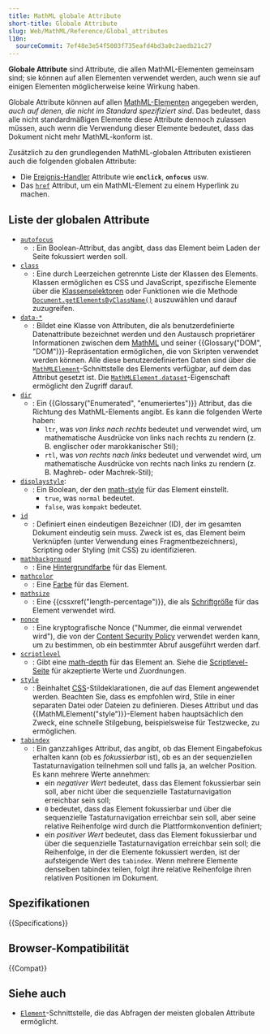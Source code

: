 ```yaml
---
title: MathML globale Attribute
short-title: Globale Attribute
slug: Web/MathML/Reference/Global_attributes
l10n:
  sourceCommit: 7ef48e3e54f5003f735eafd4bd3a0c2aedb21c27
---
```


**Globale Attribute** sind Attribute, die allen MathML-Elementen gemeinsam sind; sie können auf allen Elementen verwendet werden, auch wenn sie auf einigen Elementen möglicherweise keine Wirkung haben.

Globale Attribute können auf allen [MathML-Elementen](/de/docs/Web/MathML/Reference/Element) angegeben werden, _auch auf denen, die nicht im Standard spezifiziert sind_. Das bedeutet, dass alle nicht standardmäßigen Elemente diese Attribute dennoch zulassen müssen, auch wenn die Verwendung dieser Elemente bedeutet, dass das Dokument nicht mehr MathML-konform ist.

Zusätzlich zu den grundlegenden MathML-globalen Attributen existieren auch die folgenden globalen Attribute:

- Die [Ereignis-Handler](/de/docs/Web/Events/Event_handlers) Attribute wie **`onclick`**, **`onfocus`** usw.
- Das [`href`](/de/docs/Web/MathML/Reference/Global_attributes/href) Attribut, um ein MathML-Element zu einem Hyperlink zu machen.

## Liste der globalen Attribute

- [`autofocus`](/de/docs/Web/MathML/Reference/Global_attributes/autofocus)
  - : Ein Boolean-Attribut, das angibt, dass das Element beim Laden der Seite fokussiert werden soll.
- [`class`](/de/docs/Web/MathML/Reference/Global_attributes/class)
  - : Eine durch Leerzeichen getrennte Liste der Klassen des Elements. Klassen ermöglichen es CSS und JavaScript, spezifische Elemente über die [Klassenselektoren](/de/docs/Web/CSS/Class_selectors) oder Funktionen wie die Methode [`Document.getElementsByClassName()`](/de/docs/Web/API/Document/getElementsByClassName) auszuwählen und darauf zuzugreifen.
- [`data-*`](/de/docs/Web/MathML/Reference/Global_attributes/data-*)
  - : Bildet eine Klasse von Attributen, die als benutzerdefinierte Datenattribute bezeichnet werden und den Austausch proprietärer Informationen zwischen dem [MathML](/de/docs/Web/MathML) und seiner {{Glossary("DOM", "DOM")}}-Repräsentation ermöglichen, die von Skripten verwendet werden können. Alle diese benutzerdefinierten Daten sind über die [`MathMLElement`](/de/docs/Web/API/MathMLElement)-Schnittstelle des Elements verfügbar, auf dem das Attribut gesetzt ist. Die [`MathMLElement.dataset`](/de/docs/Web/API/MathMLElement/dataset)-Eigenschaft ermöglicht den Zugriff darauf.
- [`dir`](/de/docs/Web/MathML/Reference/Global_attributes/dir)
  - : Ein {{Glossary("Enumerated", "enumeriertes")}} Attribut, das die Richtung des MathML-Elements angibt. Es kann die folgenden Werte haben:
    - `ltr`, was _von links nach rechts_ bedeutet und verwendet wird, um mathematische Ausdrücke von links nach rechts zu rendern (z. B. englischer oder marokkanischer Stil);
    - `rtl`, was _von rechts nach links_ bedeutet und verwendet wird, um mathematische Ausdrücke von rechts nach links zu rendern (z. B. Maghreb- oder Machrek-Stil);
- [`displaystyle`](/de/docs/Web/MathML/Reference/Global_attributes/displaystyle):
  - : Ein Boolean, der den [math-style](/de/docs/Web/CSS/math-style) für das Element einstellt.
    - `true`, was `normal` bedeutet.
    - `false`, was `kompakt` bedeutet.
- [`id`](/de/docs/Web/MathML/Reference/Global_attributes/id)
  - : Definiert einen eindeutigen Bezeichner (ID), der im gesamten Dokument eindeutig sein muss. Zweck ist es, das Element beim Verknüpfen (unter Verwendung eines Fragmentbezeichners), Scripting oder Styling (mit CSS) zu identifizieren.
- [`mathbackground`](/de/docs/Web/MathML/Reference/Global_attributes/mathbackground)
  - : Eine [Hintergrundfarbe](/de/docs/Web/CSS/background-color) für das Element.
- [`mathcolor`](/de/docs/Web/MathML/Reference/Global_attributes/mathcolor)
  - : Eine [Farbe](/de/docs/Web/CSS/color) für das Element.
- [`mathsize`](/de/docs/Web/MathML/Reference/Global_attributes/mathsize)
  - : Eine {{cssxref("length-percentage")}}, die als [Schriftgröße](/de/docs/Web/CSS/font-size) für das Element verwendet wird.
- [`nonce`](/de/docs/Web/MathML/Reference/Global_attributes/nonce)
  - : Eine kryptografische Nonce ("Nummer, die einmal verwendet wird"), die von der [Content Security Policy](/de/docs/Web/HTTP/Guides/CSP) verwendet werden kann, um zu bestimmen, ob ein bestimmter Abruf ausgeführt werden darf.
- [`scriptlevel`](/de/docs/Web/MathML/Reference/Global_attributes/scriptlevel)
  - : Gibt eine [math-depth](/de/docs/Web/CSS/math-depth) für das Element an. Siehe die [Scriptlevel-Seite](/de/docs/Web/MathML/Reference/Global_attributes/scriptlevel#values) für akzeptierte Werte und Zuordnungen.
- [`style`](/de/docs/Web/MathML/Reference/Global_attributes/style)
  - : Beinhaltet [CSS](/de/docs/Web/CSS)-Stildeklarationen, die auf das Element angewendet werden. Beachten Sie, dass es empfohlen wird, Stile in einer separaten Datei oder Dateien zu definieren. Dieses Attribut und das {{MathMLElement("style")}}-Element haben hauptsächlich den Zweck, eine schnelle Stilgebung, beispielsweise für Testzwecke, zu ermöglichen.
- [`tabindex`](/de/docs/Web/MathML/Reference/Global_attributes/tabindex)
  - : Ein ganzzahliges Attribut, das angibt, ob das Element Eingabefokus erhalten kann (ob es _fokussierbar_ ist), ob es an der sequenziellen Tastaturnavigation teilnehmen soll und falls ja, an welcher Position. Es kann mehrere Werte annehmen:
    - ein _negativer Wert_ bedeutet, dass das Element fokussierbar sein soll, aber nicht über die sequenzielle Tastaturnavigation erreichbar sein soll;
    - `0` bedeutet, dass das Element fokussierbar und über die sequenzielle Tastaturnavigation erreichbar sein soll, aber seine relative Reihenfolge wird durch die Plattformkonvention definiert;
    - ein _positiver Wert_ bedeutet, dass das Element fokussierbar und über die sequenzielle Tastaturnavigation erreichbar sein soll; die Reihenfolge, in der die Elemente fokussiert werden, ist der aufsteigende Wert des `tabindex`. Wenn mehrere Elemente denselben tabindex teilen, folgt ihre relative Reihenfolge ihren relativen Positionen im Dokument.

## Spezifikationen

{{Specifications}}

## Browser-Kompatibilität

{{Compat}}

## Siehe auch

- [`Element`](/de/docs/Web/API/Element)-Schnittstelle, die das Abfragen der meisten globalen Attribute ermöglicht.
